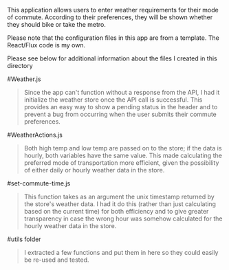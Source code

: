 This application allows users to enter weather requirements for their mode of commute. According to their preferences, they will be shown whether they should bike or take the metro.

Please note that the configuration files in this app are from a template. The React/Flux code is my own.


Please see below for additional information about the files I created in this directory

#Weather.js
>Since the app can't function without a response from the API, I had it initialize
the weather store once the API call is successful. This provides an easy way to show
a pending status in the header and to prevent a bug from occurring when the user submits
their commute preferences.

#WeatherActions.js
>Both high temp and low temp are passed on to the store; if the data is hourly,
both variables have the same value. This made calculating the preferred mode of
transportation more efficient, given the possibility of either daily
or hourly weather data in the store.

#set-commute-time.js
>This function takes as an argument the unix timestamp returned by the store's
weather data. I had it do this (rather than just calculating based
on the current time) for both efficiency and to give greater transparency
in case the wrong hour was somehow calculated for the hourly weather data in
the store.

#utils folder
>I extracted a few functions and put them in here so they could easily be re-used
and tested.
